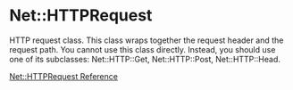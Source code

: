 # Net::HTTPRequest

HTTP request class. This class wraps together the request header and the
request path. You cannot use this class directly. Instead, you should use one
of its subclasses: Net::HTTP::Get, Net::HTTP::Post, Net::HTTP::Head.

[Net::HTTPRequest Reference](https://ruby-doc.org/stdlib-2.5.0/libdoc/net/http/rdoc/Net/HTTPRequest.html)
